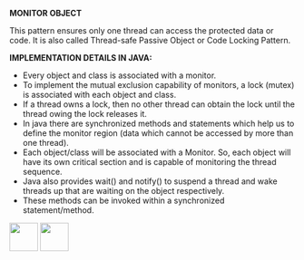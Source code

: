 
<b>MONITOR OBJECT</b>
<p>
This pattern ensures only one thread can access the protected data or code. It is also called Thread-safe Passive Object or Code Locking Pattern.
</p>
<b>IMPLEMENTATION DETAILS IN JAVA:</b>

-	Every object and class is associated with a monitor. 
-	To implement the mutual exclusion capability of monitors, a lock (mutex) is associated with each object and class.
-	If a thread owns a lock, then no other thread can obtain the lock until the thread owing the lock releases it. 
-	In java there are synchronized methods and statements which help us to define the monitor region (data which cannot be accessed by more than one thread).
-	Each object/class will be associated with a Monitor. So, each object will have its own critical section and is capable of monitoring the thread sequence.
-	Java also provides wait() and notify() to suspend a thread and wake threads up that are waiting on the object respectively.
-	These methods can be invoked within a synchronized statement/method.

[<img src="https://cloud.githubusercontent.com/assets/14101008/11768481/3b7d20d6-a18b-11e5-95fe-a422966f4c03.png" width="50" height="50"></img>](https://github.com/hariniiyer/CSCI-5828_Presentation4_Software-Design-Patterns/blob/master/e3.md)
[<img src="https://cloud.githubusercontent.com/assets/14101008/11768482/3d2d0bbc-a18b-11e5-8766-2e7f5b241782.png" width="50" height="50"></img>](https://github.com/hariniiyer/CSCI-5828_Presentation4_Software-Design-Patterns/blob/master/e5.md)

